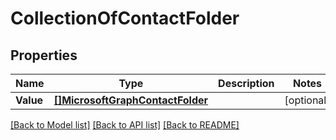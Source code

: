 # CollectionOfContactFolder

## Properties

Name | Type | Description | Notes
------------ | ------------- | ------------- | -------------
**Value** | [**[]MicrosoftGraphContactFolder**](microsoft.graph.contactFolder.md) |  | [optional] 

[[Back to Model list]](../README.md#documentation-for-models) [[Back to API list]](../README.md#documentation-for-api-endpoints) [[Back to README]](../README.md)


